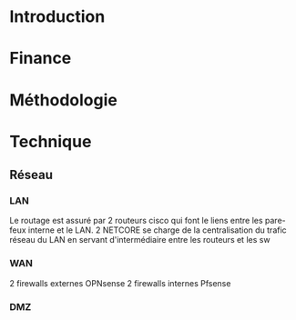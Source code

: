 # Introduction

# Finance

# Méthodologie

# Technique
## Réseau
### LAN
Le routage est assuré par 2 routeurs cisco qui font le liens entre les pare-feux interne et le LAN.
2 NETCORE se charge de la centralisation du trafic réseau du LAN en servant d'intermédiaire entre les routeurs et les sw

### WAN
2 firewalls externes OPNsense
2 firewalls internes Pfsense

### DMZ
